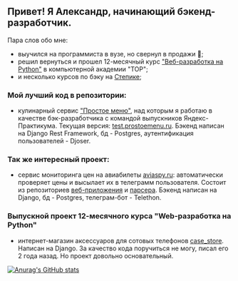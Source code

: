 ## Привет! Я Александр, начинающий бэкенд-разработчик.
Пара слов обо мне:
* выучился на программиста в вузе, но свернул в продажи 🤔;
* решил вернуться и прошел 12-месячный курс ["Веб-разработка на Python"](https://online.top-academy.ru/python_course) в компьютерной академии "ТОР";
* и несколько курсов по бэку на [Степике](https://stepik.org/users/76920875/certificates);

### Мой лучший код в репозитории:
* кулинарный сервис ["Простое меню"](https://github.com/Prostoe-menu/prostoemenu_dev), над которым я работаю в качестве бэк-разработчика с командой выпускников Яндекс-Практикума. Текущая версия: [test.prostoemenu.ru](https://test.prostoemenu.ru). Бэкенд написан на Django Rest Framework, бд - Postgres, аутентификация пользователей - Djoser.
### Так же интересный проект:
* сервис мониторинга цен на авиабилеты [aviaspy.ru](http://aviaspy.ru): автоматически проверяет цены и высылает их в телеграмм пользователя. Cостоит из репозиториев [веб-приложения](https://github.com/asbabushkin/Flight_catcher) и [парсера](https://github.com/asbabushkin/FC_parser2024). Бэкенд написан на Django, бд - Postgres, телеграм-бот - Telethon. 
### Выпускной проект 12-месячного курса "Web-разработка на Python"
* интернет-магазин аксессуаров для сотовых телефонов [case_store](https://github.com/asbabushkin/case_store). Написан на Django. За качество кода поручиться не могу, писал его 2 года назад. Но проект довольно основательный.

[![Anurag's GitHub stats](https://github-readme-stats.vercel.app/api?username=asbabushkin&hide=stars,contribs)](https://github.com/anuraghazra/github-readme-stats)

<!--
**asbabushkin/asbabushkin** is a ✨ _special_ ✨ repository because its `README.md` (this file) appears on your GitHub profile.

Here are some ideas to get you started:

- 🔭 I’m currently working on ...
- 🌱 I’m currently learning ...
- 👯 I’m looking to collaborate on ...
- 🤔 I’m looking for help with ...
- 💬 Ask me about ...
- 📫 How to reach me: ...
- 😄 Pronouns: ...
- ⚡ Fun fact: ...
-->
